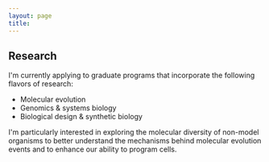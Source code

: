 ```yaml
---
layout: page
title: 
---
```


## Research

I'm currently applying to graduate programs that incorporate the following flavors of research:

* Molecular evolution
* Genomics & systems biology
* Biological design & synthetic biology

I'm particularly interested in exploring the molecular diversity of non-model organisms to better understand the mechanisms behind molecular evolution events and to enhance our ability to program cells.

